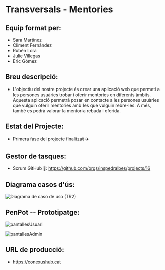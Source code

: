 # Transversals - Mentories

## Equip format per:
* Sara Martínez
* Climent Fernández
* Rubén Lora 
* Julie Villegas
* Eric Gómez

## Breu descripció:
* L'objectiu del nostre projecte és crear una aplicació web que permeti a les persones usuàries trobar i oferir mentories en diferents àmbits. Aquesta aplicació permetrà posar en contacte a les persones usuàries que vulguin oferir mentories amb les que vulguin rebre-les. A més, també es podrà valorar la mentoria rebuda i oferida.

## Estat del Projecte:
* Primera fase del projecte finalitzat ✈️

## Gestor de tasques:
* Scrum GitHub 🐼: https://github.com/orgs/inspedralbes/projects/16 

## Diagrama casos d'ús:
![Diagrama de caso de uso (TR2)](https://github.com/user-attachments/assets/3ef4f6bf-aa79-4d59-bde6-243317a8486d)

## PenPot -- Prototipatge:
![pantallesUsuari](https://github.com/user-attachments/assets/ed0e4024-67b8-4084-973e-c3219a56ae23)

![pantallesAdmin](https://github.com/user-attachments/assets/6e5f3627-4436-48b8-a774-f1658542d77c)

## URL de producció:
* https://conexushub.cat